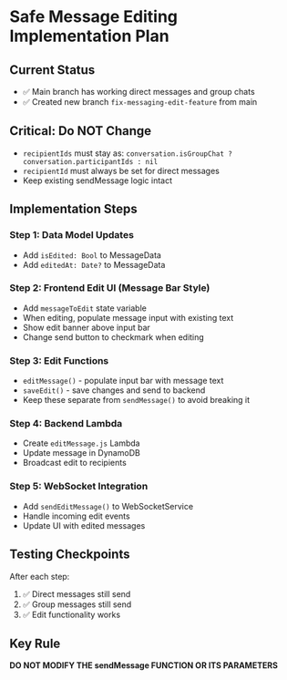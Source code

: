 # Safe Message Editing Implementation Plan

## Current Status
- ✅ Main branch has working direct messages and group chats
- ✅ Created new branch `fix-messaging-edit-feature` from main

## Critical: Do NOT Change
- `recipientIds` must stay as: `conversation.isGroupChat ? conversation.participantIds : nil`
- `recipientId` must always be set for direct messages
- Keep existing sendMessage logic intact

## Implementation Steps

### Step 1: Data Model Updates
- Add `isEdited: Bool` to MessageData
- Add `editedAt: Date?` to MessageData

### Step 2: Frontend Edit UI (Message Bar Style)
- Add `messageToEdit` state variable
- When editing, populate message input with existing text
- Show edit banner above input bar
- Change send button to checkmark when editing

### Step 3: Edit Functions
- `editMessage()` - populate input bar with message text
- `saveEdit()` - save changes and send to backend
- Keep these separate from `sendMessage()` to avoid breaking it

### Step 4: Backend Lambda
- Create `editMessage.js` Lambda
- Update message in DynamoDB
- Broadcast edit to recipients

### Step 5: WebSocket Integration
- Add `sendEditMessage()` to WebSocketService
- Handle incoming edit events
- Update UI with edited messages

## Testing Checkpoints
After each step:
1. ✅ Direct messages still send
2. ✅ Group messages still send
3. ✅ Edit functionality works

## Key Rule
**DO NOT MODIFY THE sendMessage FUNCTION OR ITS PARAMETERS**
